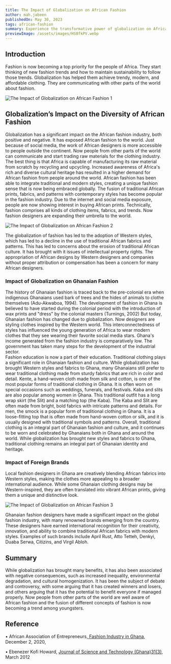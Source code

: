 ```yaml
---
title: The Impact of Globalization on African Fashion
author: mah.jabeen
publishedOn: May 30, 2023
tags: african-fashion
summary: Experience the transformative power of globalization on African fashion as traditional prints intertwine with modern trends.
previewImage: /assets/images/HS8fkPV.webp
---
```


## Introduction

Fashion is now becoming a top priority for the people of Africa. They start thinking of new fashion trends and how to maintain sustainability to follow those trends. Globalization has helped them achieve trendy, modern, and affordable clothing. They are communicating with other parts of the world about fashion.

![The Impact of Globalization on African Fashion 1](/assets/images/HS8fkPV.webp)

## Globalization’s Impact on the Diversity of African Fashion

Globalization has a significant impact on the African fashion industry, both positive and negative. It has exposed African fashion to the world. Just because of social media, the work of African designers is more accessible to people outside the continent. Now people from other parts of the world can communicate and start trading raw materials for the clothing industry. The best thing is that Africa is capable of manufacturing its raw material from scratch by recycling and upcycling. Increased awareness of Africa's rich and diverse cultural heritage has resulted in a higher demand for African fashion from people around the world. African fashion has been able to integrate traditional and modern styles, creating a unique fashion sense that is now being embraced globally. The fusion of traditional African prints, fabrics, and patterns with contemporary styles has become popular in the fashion industry. Due to the internet and social media exposure, people are now showing interest in buying African prints. Technically, fashion comprises all kinds of clothing items, fabrics, and trends. Now fashion designers are expanding their umbrella to the world.

![The Impact of Globalization on African Fashion 2](/assets/images/HS8qEzJ.webp)

The globalization of fashion has led to the adoption of Western styles, which has led to a decline in the use of traditional African fabrics and patterns. This has led to concerns about the erosion of traditional African culture. It has brought with it issues of intellectual property rights. The appropriation of African designs by Western designers and companies without proper attribution or compensation has been a concern for many African designers.

### Impact of Globalization on Ghanaian Fashion

The history of Ghanaian fashion is traced back to the pre-colonial era when indigenous Ghanaians used bark of trees and the hides of animals to clothe themselves (Adu-Akwaboa, 1994). The development of fashion in Ghana is believed to have started during the colonial period with the introduction of wax prints and "dress" by the colonial masters (Turnings, 2002) But today, Ghanaian fashion has changed due to globalization. Now designers are styling clothes inspired by the Western world. This interconnectedness of styles has influenced the young generation of Africa to wear modern clothes that they see wearing their favorite social media stars. Ghana's income generated from the fashion industry is comparatively low. The government has taken many steps for the development of the industrial sector.  
Fashion education is now a part of their education. Traditional clothing plays a significant role in Ghanaian fashion and culture. While globalization has brought Western styles and fabrics to Ghana, many Ghanaians still prefer to wear traditional clothing made from sturdy fabrics that are rich in color and detail. Kente, a hand-woven cloth made from silk and cotton, is one of the most popular forms of traditional clothing in Ghana. It is often worn on special occasions such as weddings, funerals, and festivals. Kaba and slits are also popular among women in Ghana. This traditional outfit has a long wrap skirt (the Slit) and a matching top (the Kaba). The Kaba and Slit are often made from bright, bold fabrics with intricate patterns and details. For men, the smock is a popular form of traditional clothing in Ghana. It is a loose-fitting top that is often made from hand-woven cotton or silk, and it is usually designed with traditional symbols and patterns.
Overall, traditional clothing is an integral part of Ghanaian fashion and culture, and it continues to be worn and celebrated by Ghanaians both in Ghana and around the world. While globalization has brought new styles and fabrics to Ghana, traditional clothing remains an integral part of Ghanaian identity and heritage.

### Impact of Foreign Brands

Local fashion designers in Ghana are creatively blending African fabrics into Western styles, making the clothes more appealing to a broader international audience. While some Ghanaian clothing designs may be Western-inspired, they are often translated into vibrant African prints, giving them a unique and distinctive look.

![The Impact of Globalization on African Fashion 3](/assets/images/HSvWVob.webp)

Ghanaian fashion designers have made a significant impact on the global fashion industry, with many renowned brands emerging from the country. These designers have earned international recognition for their creativity, innovation, and ability to combine traditional African fabrics with modern styles. Examples of such brands include April Rust, Atto Tetteh, Denkyi, Duaba Serwa, Citizins, and Virgil Abloh.

## Summary

While globalization has brought many benefits, it has also been associated with negative consequences, such as
increased inequality, environmental degradation, and cultural homogenization. It has been the subject of debate and controversy, with some arguing that it has created winners and losers, and others arguing that it has the potential to benefit everyone if managed properly. Now people from other parts of the world are well aware of African fashion and the fusion of different concepts of fashion is now becoming a trend among youngsters.

## Reference

• African Association of Entrepreneurs,[ Fashion Industry in Ghana](https://aaeafrica.org/ghana/fashion-industry-in-ghana/), December 2, 2020,

• Ebenezer Kofi Howard, [Journal of Science and Technology (Ghana)31(3)](https://www.researchgate.net/publication/272338406_Globalization_of_the_Fashion_Industry_and_Its_Effects_on_Ghanaian_Independent_Fashion_Designers), March 2012
